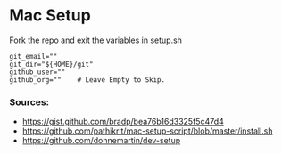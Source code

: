 # Mac Setup

Fork the repo and exit the variables in setup.sh
```gpg_key=""
git_email=""
git_dir="${HOME}/git"
github_user=""
github_org=""    # Leave Empty to Skip.
```

### Sources:
-  https://gist.github.com/bradp/bea76b16d3325f5c47d4
-  https://github.com/pathikrit/mac-setup-script/blob/master/install.sh
-  https://github.com/donnemartin/dev-setup


